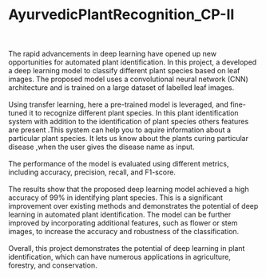 # AyurvedicPlantRecognition_CP-II
<br>
<br>
The rapid advancements in deep learning have opened up new opportunities for automated
plant identification. In this project, a developed a deep learning model to classify different plant
species based on leaf images. The proposed model uses a convolutional neural network (CNN)
architecture and is trained on a large dataset of labelled leaf images.
<br>
<br>
Using transfer learning, here a pre-trained model is leveraged, and fine-tuned it to recognize
different plant species. In this plant identification system with addition to the identification of
plant species others features are present .This system can help you to aquire information
about a particular plant species. It lets us know about the plants curing particular disease
,when the user gives the disease name as input.
<br><br>
The performance of the model is evaluated using different metrics, including accuracy,
precision, recall, and F1-score.
<br><br>
The results show that the proposed deep learning model achieved a high accuracy of 99% in
identifying plant species. This is a significant improvement over existing methods and
demonstrates the potential of deep learning in automated plant identification. The model can
be further improved by incorporating additional features, such as flower or stem images, to
increase the accuracy and robustness of the classification.
<br><br>
Overall, this project demonstrates the potential of deep learning in plant identification, which
can have numerous applications in agriculture, forestry, and conservation.

<br>
<br>


